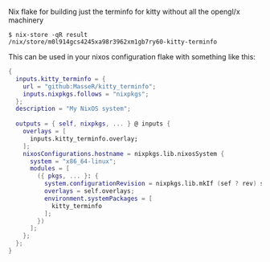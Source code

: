 Nix flake for building just the terminfo for kitty without all the opengl/x machinery

``` console
$ nix-store -qR result
/nix/store/m0l914gcs4245xa98r3962xm1gb7ry60-kitty-terminfo
```

This can be used in your nixos configuration flake with something like this:

``` nix
{
  inputs.kitty_terminfo = {
    url = "github:MasseR/kitty_terminfo";
    inputs.nixpkgs.follows = "nixpkgs";
  };
  description = "My NixOS system";
  
  outputs = { self, nixpkgs, ... } @ inputs {
    overlays = [
      inputs.kitty_terminfo.overlay;
    ];
    nixosConfigurations.hostname = nixpkgs.lib.nixosSystem {
      system = "x86_64-linux";
      modules = [
        ({ pkgs, ... }: {
          system.configurationRevision = nixpkgs.lib.mkIf (sef ? rev) self.rev;
          overlays = self.overlays;
          environment.systemPackages = [
            kitty_terminfo
          ];
        })
      ];
    };
  };
}
```

